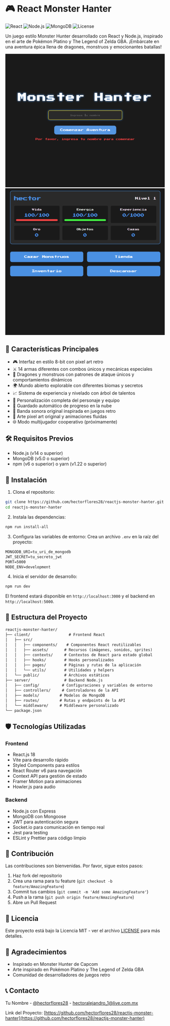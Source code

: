 # 🎮 React Monster Hanter

![React](https://img.shields.io/badge/React-18.2.0-blue.svg)
![Node.js](https://img.shields.io/badge/Node.js-14+-green.svg)
![MongoDB](https://img.shields.io/badge/MongoDB-5.0+-green.svg)
![License](https://img.shields.io/badge/License-MIT-yellow.svg)

Un juego estilo Monster Hunter desarrollado con React y Node.js, inspirado en el arte de Pokémon Platino y The Legend of Zelda GBA. ¡Embárcate en una aventura épica llena de dragones, monstruos y emocionantes batallas!

![Foto](public/screenshot.png)
![Foto](public/screenshot1.png)

## 🎯 Características Principales

- 🎮 Interfaz en estilo 8-bit con pixel art retro
- ⚔️ 14 armas diferentes con combos únicos y mecánicas especiales
- 🐉 Dragones y monstruos con patrones de ataque únicos y comportamientos dinámicos
- 🌍 Mundo abierto explorable con diferentes biomas y secretos
- 📈 Sistema de experiencia y nivelado con árbol de talentos
- 👤 Personalización completa del personaje y equipo
- 💾 Guardado automático de progreso en la nube
- 🎵 Banda sonora original inspirada en juegos retro
- 🎨 Arte pixel art original y animaciones fluidas
- 🌐 Modo multijugador cooperativo (próximamente)

## 🛠️ Requisitos Previos

- Node.js (v14 o superior)
- MongoDB (v5.0 o superior)
- npm (v6 o superior) o yarn (v1.22 o superior)

## 🚀 Instalación

1. Clona el repositorio:
```bash
git clone https://github.com/hectorflores28/reactjs-monster-hanter.git
cd reactjs-monster-hanter
```

2. Instala las dependencias:
```bash
npm run install-all
```

3. Configura las variables de entorno:
Crea un archivo `.env` en la raíz del proyecto:
```env
MONGODB_URI=tu_uri_de_mongodb
JWT_SECRET=tu_secreto_jwt
PORT=5000
NODE_ENV=development
```

4. Inicia el servidor de desarrollo:
```bash
npm run dev
```

El frontend estará disponible en `http://localhost:3000` y el backend en `http://localhost:5000`.

## 📁 Estructura del Proyecto

```
reactjs-monster-hanter/
├── client/                 # Frontend React
│   ├── src/
│   │   ├── components/    # Componentes React reutilizables
│   │   ├── assets/       # Recursos (imágenes, sonidos, sprites)
│   │   ├── contexts/     # Contextos de React para estado global
│   │   ├── hooks/        # Hooks personalizados
│   │   ├── pages/        # Páginas y rutas de la aplicación
│   │   └── utils/        # Utilidades y helpers
│   └── public/           # Archivos estáticos
├── server/               # Backend Node.js
│   ├── config/          # Configuraciones y variables de entorno
│   ├── controllers/     # Controladores de la API
│   ├── models/         # Modelos de MongoDB
│   ├── routes/         # Rutas y endpoints de la API
│   └── middleware/     # Middleware personalizado
└── package.json
```

## 🛡️ Tecnologías Utilizadas

### Frontend
- React.js 18
- Vite para desarrollo rápido
- Styled Components para estilos
- React Router v6 para navegación
- Context API para gestión de estado
- Framer Motion para animaciones
- Howler.js para audio

### Backend
- Node.js con Express
- MongoDB con Mongoose
- JWT para autenticación segura
- Socket.io para comunicación en tiempo real
- Jest para testing
- ESLint y Prettier para código limpio

## 🤝 Contribución

Las contribuciones son bienvenidas. Por favor, sigue estos pasos:

1. Haz fork del repositorio
2. Crea una rama para tu feature (`git checkout -b feature/AmazingFeature`)
3. Commit tus cambios (`git commit -m 'Add some AmazingFeature'`)
4. Push a la rama (`git push origin feature/AmazingFeature`)
5. Abre un Pull Request

## 📝 Licencia

Este proyecto está bajo la Licencia MIT - ver el archivo [LICENSE](LICENSE) para más detalles.

## 🙏 Agradecimientos

- Inspirado en Monster Hunter de Capcom
- Arte inspirado en Pokémon Platino y The Legend of Zelda GBA
- Comunidad de desarrolladores de juegos retro

## 📞 Contacto

Tu Nombre - [@hectorflores28](https://twitter.com/hectorflores28) - hectoralejandro_1@live.com.mx

Link del Proyecto: [https://github.com/hectorflores28/reactjs-monster-hanter](https://github.com/hectorflores28/reactjs-monster-hanter)
